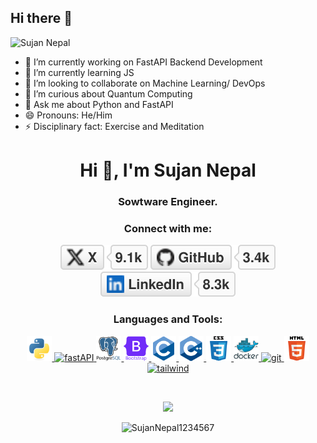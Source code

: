 ## Hi there 👋

<p align="left"> <img src="https://komarev.com/ghpvc/?username=SujanNepal1234567&label=Profile%20views&color=0e75b6&style=flat" alt="Sujan Nepal" /> </p>

- 🔭 I’m currently working on FastAPI Backend Development
- 🌱 I’m currently learning JS
- 👯 I’m looking to collaborate on Machine Learning/ DevOps
- 🤔 I’m curious about Quantum Computing
- 💬 Ask me about Python and FastAPI
- 😄 Pronouns: He/Him
- ⚡  Disciplinary fact: Exercise and Meditation

<h1 align="center">Hi 👋, I'm Sujan Nepal</h1>
<h3 align="center">Sowtware Engineer.</h3>

<h3 align="center">Connect with me:</h3>
<p align="center">
    <a href="https://twitter.com/halka_para"><img src="imgs/twitter.svg" alt="Twitter"></a>
	<a href="https://github.com/SujanNepal1234567"><img src="imgs/github.svg" alt="GitHub"></a>
	<a href="https://www.linkedin.com/in/sujan-nepal-879a09133"><img src="imgs/linkedin.svg" alt="LinkedIn"></a>

<h3 align="center">Languages and Tools:</h3>
<p align="center">
<div style="text-align: center;">
<a href="https://www.python.org" target="_blank" rel="noreferrer"> <img src="https://raw.githubusercontent.com/devicons/devicon/master/icons/python/python-original.svg" alt="python" width="40" height="40"/> </a> <a href="https://fastapi.tiangolo.com/" target="_blank" rel="noreferrer"> <img src="https://cdn.worldvectorlogo.com/logos/fastapi-1.svg" alt="fastAPI" width="40" height="40"/> </a> <a href="https://www.postgresql.org" target="_blank" rel="noreferrer"> <img src="https://raw.githubusercontent.com/devicons/devicon/master/icons/postgresql/postgresql-original-wordmark.svg" alt="postgresql" width="40" height="40"/> </a> <a href="https://getbootstrap.com" target="_blank" rel="noreferrer"> <img src="https://raw.githubusercontent.com/devicons/devicon/master/icons/bootstrap/bootstrap-plain-wordmark.svg" alt="bootstrap" width="40" height="40"/> </a> <a href="https://www.cprogramming.com/" target="_blank" rel="noreferrer"> <img src="https://raw.githubusercontent.com/devicons/devicon/master/icons/c/c-original.svg" alt="c" width="40" height="40"/> </a>  <a href="https://www.w3schools.com/cpp/" target="_blank" rel="noreferrer"> <img src="https://raw.githubusercontent.com/devicons/devicon/master/icons/cplusplus/cplusplus-original.svg" alt="cplusplus" width="40" height="40"/> </a> <a href="https://www.w3schools.com/css/" target="_blank" rel="noreferrer"> <img src="https://raw.githubusercontent.com/devicons/devicon/master/icons/css3/css3-original-wordmark.svg" alt="css3" width="40" height="40"/> </a> 
<a href="https://www.docker.com/" target="_blank" rel="noreferrer"> <img src="https://raw.githubusercontent.com/devicons/devicon/master/icons/docker/docker-original-wordmark.svg" alt="docker" width="40" height="40"/> </a> <a href="https://git-scm.com/" target="_blank" rel="noreferrer"> <img src="https://www.vectorlogo.zone/logos/git-scm/git-scm-icon.svg" alt="git" width="40" height="40"/> </a> <a href="https://www.w3.org/html/" target="_blank" rel="noreferrer"> <img src="https://raw.githubusercontent.com/devicons/devicon/master/icons/html5/html5-original-wordmark.svg" alt="html5" width="40" height="40"/> </a> <a href="https://tailwindcss.com/" target="_blank" rel="noreferrer"> <img src="https://www.vectorlogo.zone/logos/tailwindcss/tailwindcss-icon.svg" alt="tailwind" width="40" height="40"/> </a>
</div>
</p>

<br>

<p align="center"><img src="https://github-readme-stats.vercel.app/api?username=SujanNepal1234567&show_icons=true&theme=bear" width="400"></p>

<p align="center"><img src="https://github-readme-streak-stats.herokuapp.com/?user=SujanNepal1234567&theme=dark" alt="SujanNepal1234567" /></p>
